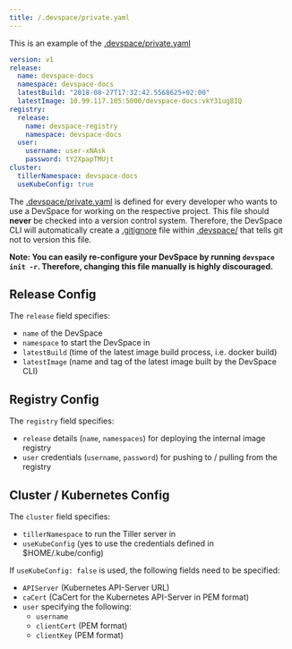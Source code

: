 ```yaml
---
title: /.devspace/private.yaml
---
```


This is an example of the [.devspace/private.yaml](#)

```yaml
version: v1
release:
  name: devspace-docs
  namespace: devspace-docs
  latestBuild: "2018-08-27T17:32:42.5568625+02:00"
  latestImage: 10.99.117.105:5000/devspace-docs:vkY31ug8IQ
registry:
  release:
    name: devspace-registry
    namespace: devspace-docs
  user:
    username: user-xNAsk
    password: tY2XpapTMUjt
cluster:
  tillerNamespace: devspace-docs
  useKubeConfig: true
```

The [.devspace/private.yaml](#) is defined for every developer who wants to use a DevSpace for working on the respective project. This file should **never** be checked into a version control system. Therefore, the DevSpace CLI will automatically create a [.gitignore](#) file within [.devspace/](#) that tells git not to version this file.

**Note: You can easily re-configure your DevSpace by running `devspace init -r`. Therefore, changing this file manually is highly discouraged.**

## Release Config
The `release` field specifies:
- `name` of the DevSpace
- `namespace` to start the DevSpace in
- `latestBuild` (time of the latest image build process, i.e. docker build)
- `latestImage` (name and tag of the latest image built by the DevSpace CLI)

## Registry Config
The `registry` field specifies:
- `release` details (`name`, `namespaces`) for deploying the internal image registry
- `user` credentials (`username`, `password`) for pushing to / pulling from the registry

## Cluster / Kubernetes Config
The `cluster` field specifies:
- `tillerNamespace` to run the Tiller server in
- `useKubeConfig` (yes to use the credentials defined in $HOME/.kube/config)

If `useKubeConfig: false` is used, the following fields need to be specified:
- `APIServer` (Kubernetes API-Server URL)
- `caCert` (CaCert for the Kubernetes API-Server in PEM format)
- `user` specifying the following: 
  - `username`
  - `clientCert` (PEM format)
  - `clientKey` (PEM format)
